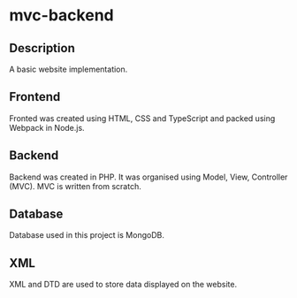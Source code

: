 # mvc-backend

## Description

A basic website implementation.

## Frontend

Fronted was created using HTML, CSS and TypeScript and packed using Webpack in Node.js.

## Backend

Backend was created in PHP. It was organised using Model, View, Controller (MVC). MVC is written from scratch.

## Database

Database used in this project is MongoDB.

## XML

XML and DTD are used to store data displayed on the website.
